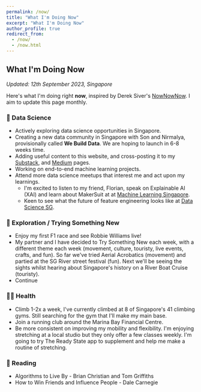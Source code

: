 ```yaml
---
permalink: /now/
title: "What I'm Doing Now"
excerpt: "What I'm Doing Now"
author_profile: true
redirect_from: 
  - /now/
  - /now.html
---
```

## What I'm Doing Now
*Updated: 12th September 2023, Singapore*

Here's what I'm doing right **now**, inspired by Derek Siver's [NowNowNow](https://nownownow.com/about). I aim to update this page monthly.

### 🧠 Data Science
* Actively exploring data science opportunities in Singapore.  
* Creating a new data community in Singapore with Son and Nirmalya, provisionally called **We Build Data**. We are hoping to launch in 6-8 weeks time.
* Adding useful content to this website, and cross-posting it to my [Substack](https://vincelam.substack.com/), and [Medium](https://medium.com/@vince-lam) pages.
* Working on end-to-end machine learning projects.
* Attend more data science meetups that interest me and act upon my learnings.
    * I'm excited to listen to my friend, Florian, speak on Explainable AI (XAI)  and learn about MakerSuit at at [Machine Learning Singapore](https://www.meetup.com/machine-learning-singapore/events/295882713/).
    * Keen to see what the future of feature engineering looks like at [Data Science SG](https://www.meetup.com/datascience-sg-singapore/events/295898232/).

### 👶 Exploration / Trying Something New
* Enjoy my first F1 race and see Robbie Williams live!
* My partner and I have decided to Try Something New each week, with a different theme each week (movement, culture, touristy, live events, crafts, and fun). So far we've tried Aerial Acrobatics (movement) and partied at the SG River street festival (fun). Next we'll be seeing the sights whilst hearing about Singapore's history on a River Boat Cruise (touristy).
* Continue 

### 🏃‍♂️ Health
* Climb 1-2x a week, I've currently climbed at 8 of Singapore's 41 climbing gyms. Still searching for the gym that I'll make my main base.
* Join a running club around the Marina Bay Financial Centre.
* Be more consistent on improving my mobility and flexibility. I'm enjoying stretching at a local studio but they only offer a few classes weekly. I'm going to try The Ready State app to supplement and help me make a routine of stretching.

### 📖 Reading
* Algorithms to Live By - Brian Christian and Tom Griffiths
* How to Win Friends and Influence People - Dale Carnegie